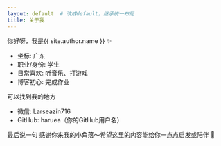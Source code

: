 ```yaml
---
layout: default  # 改成default，继承统一布局
title: 关于我
---
```


你好呀，我是{{ site.author.name }} ✨

- 坐标: 广东
- 职业/身份: 学生
- 日常喜欢: 听音乐、打游戏
- 博客初心: 完成作业

可以找到我的地方
- 微信: Larseazin716
- GitHub: haruea（你的GitHub用户名）

最后说一句
感谢你来我的小角落～希望这里的内容能给你一点点启发或陪伴 🌟
